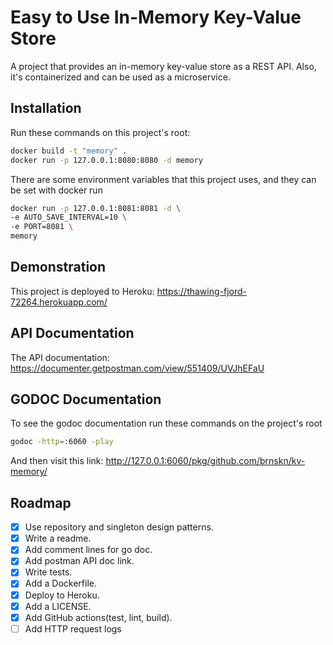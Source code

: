 # Easy to Use In-Memory Key-Value Store

A project that provides an in-memory key-value store as a REST API. Also, it's containerized and can be used as a microservice.

## Installation

Run these commands on this project's root:

```bash
docker build -t "memory" .
docker run -p 127.0.0.1:8080:8080 -d memory
```

There are some environment variables that this project uses, and they can be set with docker run

```bash
docker run -p 127.0.0.1:8081:8081 -d \
-e AUTO_SAVE_INTERVAL=10 \
-e PORT=8081 \
memory
```

## Demonstration

This project is deployed to Heroku: <https://thawing-fjord-72264.herokuapp.com/>

## API Documentation

The API documentation: <https://documenter.getpostman.com/view/551409/UVJhEFaU>

## GODOC Documentation

To see the godoc documentation run these commands on the project's root

```bash
godoc -http=:6060 -play
```

And then visit this link: <http://127.0.0.1:6060/pkg/github.com/brnskn/kv-memory/>

## Roadmap

- [x] Use repository and singleton design patterns.
- [x] Write a readme.
- [x] Add comment lines for go doc.
- [x] Add postman API doc link.
- [x] Write tests.
- [x] Add a Dockerfile.
- [x] Deploy to Heroku.
- [x] Add a LICENSE.
- [x] Add GitHub actions(test, lint, build).
- [ ] Add HTTP request logs

